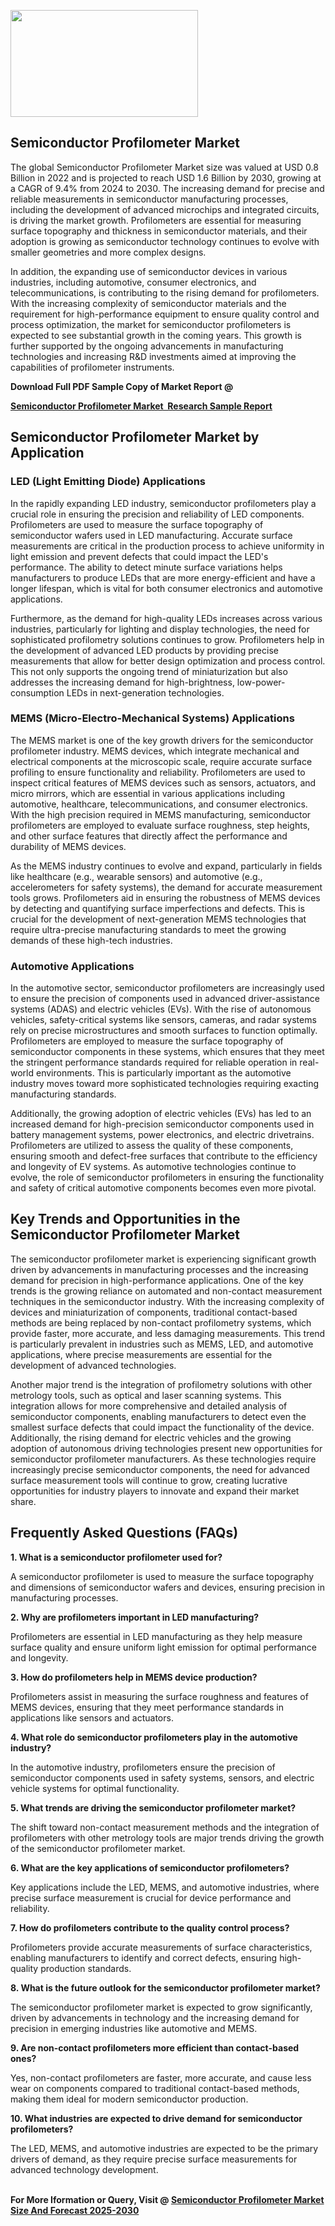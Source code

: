 <p><img class="alignnone size-medium wp-image-20088" src="https://ffe5etoiles.com/wp-content/uploads/2024/12/MST1-300x171.png" alt="" width="300" height="171" /></p><p> <h2>Semiconductor Profilometer Market </h2><p>The global Semiconductor Profilometer Market size was valued at USD 0.8 Billion in 2022 and is projected to reach USD 1.6 Billion by 2030, growing at a CAGR of 9.4% from 2024 to 2030. The increasing demand for precise and reliable measurements in semiconductor manufacturing processes, including the development of advanced microchips and integrated circuits, is driving the market growth. Profilometers are essential for measuring surface topography and thickness in semiconductor materials, and their adoption is growing as semiconductor technology continues to evolve with smaller geometries and more complex designs.</p><p>In addition, the expanding use of semiconductor devices in various industries, including automotive, consumer electronics, and telecommunications, is contributing to the rising demand for profilometers. With the increasing complexity of semiconductor materials and the requirement for high-performance equipment to ensure quality control and process optimization, the market for semiconductor profilometers is expected to see substantial growth in the coming years. This growth is further supported by the ongoing advancements in manufacturing technologies and increasing R&D investments aimed at improving the capabilities of profilometer instruments.</p></p><p><strong>Download Full PDF Sample Copy of Market Report @</strong></p><p><strong><a href="https://www.verifiedmarketreports.com/download-sample/?rid=307632&utm_source=Sites-google&utm_medium=265" target="_blank">Semiconductor Profilometer Market &nbsp;Research Sample Report</a></strong></p><p><h2>Semiconductor Profilometer Market by Application</h2><h3>LED (Light Emitting Diode) Applications</h3><p>In the rapidly expanding LED industry, semiconductor profilometers play a crucial role in ensuring the precision and reliability of LED components. Profilometers are used to measure the surface topography of semiconductor wafers used in LED manufacturing. Accurate surface measurements are critical in the production process to achieve uniformity in light emission and prevent defects that could impact the LED's performance. The ability to detect minute surface variations helps manufacturers to produce LEDs that are more energy-efficient and have a longer lifespan, which is vital for both consumer electronics and automotive applications.</p><p>Furthermore, as the demand for high-quality LEDs increases across various industries, particularly for lighting and display technologies, the need for sophisticated profilometry solutions continues to grow. Profilometers help in the development of advanced LED products by providing precise measurements that allow for better design optimization and process control. This not only supports the ongoing trend of miniaturization but also addresses the increasing demand for high-brightness, low-power-consumption LEDs in next-generation technologies.</p><h3>MEMS (Micro-Electro-Mechanical Systems) Applications</h3><p>The MEMS market is one of the key growth drivers for the semiconductor profilometer industry. MEMS devices, which integrate mechanical and electrical components at the microscopic scale, require accurate surface profiling to ensure functionality and reliability. Profilometers are used to inspect critical features of MEMS devices such as sensors, actuators, and micro mirrors, which are essential in various applications including automotive, healthcare, telecommunications, and consumer electronics. With the high precision required in MEMS manufacturing, semiconductor profilometers are employed to evaluate surface roughness, step heights, and other surface features that directly affect the performance and durability of MEMS devices.</p><p>As the MEMS industry continues to evolve and expand, particularly in fields like healthcare (e.g., wearable sensors) and automotive (e.g., accelerometers for safety systems), the demand for accurate measurement tools grows. Profilometers aid in ensuring the robustness of MEMS devices by detecting and quantifying surface imperfections and defects. This is crucial for the development of next-generation MEMS technologies that require ultra-precise manufacturing standards to meet the growing demands of these high-tech industries.</p><h3>Automotive Applications</h3><p>In the automotive sector, semiconductor profilometers are increasingly used to ensure the precision of components used in advanced driver-assistance systems (ADAS) and electric vehicles (EVs). With the rise of autonomous vehicles, safety-critical systems like sensors, cameras, and radar systems rely on precise microstructures and smooth surfaces to function optimally. Profilometers are employed to measure the surface topography of semiconductor components in these systems, which ensures that they meet the stringent performance standards required for reliable operation in real-world environments. This is particularly important as the automotive industry moves toward more sophisticated technologies requiring exacting manufacturing standards.</p><p>Additionally, the growing adoption of electric vehicles (EVs) has led to an increased demand for high-precision semiconductor components used in battery management systems, power electronics, and electric drivetrains. Profilometers are utilized to assess the quality of these components, ensuring smooth and defect-free surfaces that contribute to the efficiency and longevity of EV systems. As automotive technologies continue to evolve, the role of semiconductor profilometers in ensuring the functionality and safety of critical automotive components becomes even more pivotal.</p><h2>Key Trends and Opportunities in the Semiconductor Profilometer Market</h2><p>The semiconductor profilometer market is experiencing significant growth driven by advancements in manufacturing processes and the increasing demand for precision in high-performance applications. One of the key trends is the growing reliance on automated and non-contact measurement techniques in the semiconductor industry. With the increasing complexity of devices and miniaturization of components, traditional contact-based methods are being replaced by non-contact profilometry systems, which provide faster, more accurate, and less damaging measurements. This trend is particularly prevalent in industries such as MEMS, LED, and automotive applications, where precise measurements are essential for the development of advanced technologies.</p><p>Another major trend is the integration of profilometry solutions with other metrology tools, such as optical and laser scanning systems. This integration allows for more comprehensive and detailed analysis of semiconductor components, enabling manufacturers to detect even the smallest surface defects that could impact the functionality of the device. Additionally, the rising demand for electric vehicles and the growing adoption of autonomous driving technologies present new opportunities for semiconductor profilometer manufacturers. As these technologies require increasingly precise semiconductor components, the need for advanced surface measurement tools will continue to grow, creating lucrative opportunities for industry players to innovate and expand their market share.</p><h2>Frequently Asked Questions (FAQs)</h2><p><strong>1. What is a semiconductor profilometer used for?</strong></p><p>A semiconductor profilometer is used to measure the surface topography and dimensions of semiconductor wafers and devices, ensuring precision in manufacturing processes.</p><p><strong>2. Why are profilometers important in LED manufacturing?</strong></p><p>Profilometers are essential in LED manufacturing as they help measure surface quality and ensure uniform light emission for optimal performance and longevity.</p><p><strong>3. How do profilometers help in MEMS device production?</strong></p><p>Profilometers assist in measuring the surface roughness and features of MEMS devices, ensuring that they meet performance standards in applications like sensors and actuators.</p><p><strong>4. What role do semiconductor profilometers play in the automotive industry?</strong></p><p>In the automotive industry, profilometers ensure the precision of semiconductor components used in safety systems, sensors, and electric vehicle systems for optimal functionality.</p><p><strong>5. What trends are driving the semiconductor profilometer market?</strong></p><p>The shift toward non-contact measurement methods and the integration of profilometers with other metrology tools are major trends driving the growth of the semiconductor profilometer market.</p><p><strong>6. What are the key applications of semiconductor profilometers?</strong></p><p>Key applications include the LED, MEMS, and automotive industries, where precise surface measurement is crucial for device performance and reliability.</p><p><strong>7. How do profilometers contribute to the quality control process?</strong></p><p>Profilometers provide accurate measurements of surface characteristics, enabling manufacturers to identify and correct defects, ensuring high-quality production standards.</p><p><strong>8. What is the future outlook for the semiconductor profilometer market?</strong></p><p>The semiconductor profilometer market is expected to grow significantly, driven by advancements in technology and the increasing demand for precision in emerging industries like automotive and MEMS.</p><p><strong>9. Are non-contact profilometers more efficient than contact-based ones?</strong></p><p>Yes, non-contact profilometers are faster, more accurate, and cause less wear on components compared to traditional contact-based methods, making them ideal for modern semiconductor production.</p><p><strong>10. What industries are expected to drive demand for semiconductor profilometers?</strong></p><p>The LED, MEMS, and automotive industries are expected to be the primary drivers of demand, as they require precise surface measurements for advanced technology development.</p><strong><br />For More Iformation or Query, Visit @ <a href="https://www.verifiedmarketreports.com/product/semiconductor-profilometer-market/" target="_blank">Semiconductor Profilometer Market Size And Forecast 2025-2030</a></strong></p>
